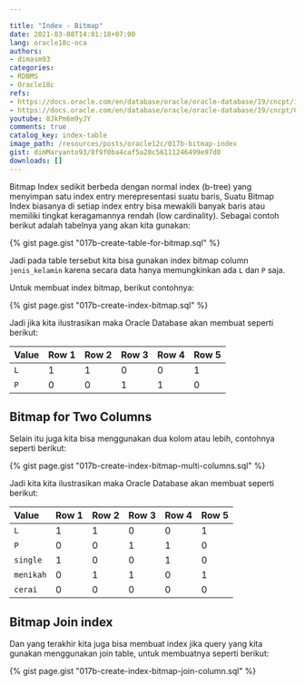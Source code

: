 ```yaml
---

title: "Index - Bitmap"
date: 2021-03-08T14:01:18+07:00
lang: oracle18c-oca
authors:
- dimasm93
categories:
- RDBMS
- Oracle18c
refs: 
- https://docs.oracle.com/en/database/oracle/oracle-database/19/cncpt/indexes-and-index-organized-tables.html#GUID-B15C4817-7748-456D-9740-8B9628AF9F47
- https://docs.oracle.com/en/database/oracle/oracle-database/19/cncpt/Chunk559441123.html
youtube: 8JkPm6m9yJY
comments: true
catalog_key: index-table
image_path: /resources/posts/oracle12c/017b-bitmap-index
gist: dimMaryanto93/8f9f0ba4caf5a28c56111246499e97d0
downloads: []
---
```


Bitmap Index sedikit berbeda dengan normal index (b-tree) yang menyimpan satu index entry merepresentasi suatu baris, Suatu Bitmap Index biasanya di setiap index entry bisa mewakili banyak baris atau memiliki tingkat keragamannya rendah (low cardinality). Sebagai contoh berikut adalah tabelnya yang akan kita gunakan:

<!--more-->

{% gist page.gist "017b-create-table-for-bitmap.sql" %}

Jadi pada table tersebut kita bisa gunakan index bitmap column `jenis_kelamin` karena secara data hanya memungkinkan ada `L` dan `P` saja.

Untuk membuat index bitmap, berikut contohnya:

{% gist page.gist "017b-create-index-bitmap.sql" %}

Jadi jika kita ilustrasikan maka Oracle Database akan membuat seperti berikut:

| Value | Row 1 | Row 2 | Row 3 | Row 4 | Row 5 |
| :---  | :---  | :---  | :---  | :---  | :---  |
| `L`   | 1     | 1     | 0     | 0     | 1     |
| `P`   | 0     | 0     | 1     | 1     | 0     |

## Bitmap for Two Columns

Selain itu juga kita bisa menggunakan dua kolom atau lebih, contohnya seperti berikut:

{% gist page.gist "017b-create-index-bitmap-multi-columns.sql" %}

Jadi kita kita ilustrasikan maka Oracle Database akan membuat seperti berikut:

| Value     | Row 1 | Row 2 | Row 3 | Row 4 | Row 5 |
| :---      | :---  | :---  | :---  | :---  | :---  |
| `L`       | 1     | 1     | 0     | 0     | 1     |
| `P`       | 0     | 0     | 1     | 1     | 0     |
| `single`  | 1     | 0     | 0     | 1     | 0     |
| `menikah` | 0     | 1     | 1     | 0     | 1     |
| `cerai`   | 0     | 0     | 0     | 0     | 0     |

## Bitmap Join index

Dan yang terakhir kita juga bisa membuat index jika query yang kita gunakan menggunakan join table, untuk membuatnya seperti berikut:

{% gist page.gist "017b-create-index-bitmap-join-column.sql" %}